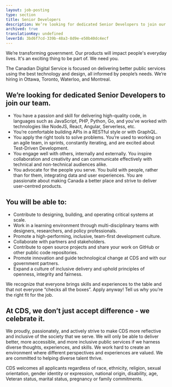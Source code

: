 ```yaml
---
layout: job-posting
type: section
title: Senior Developers
description: We’re looking for dedicated Senior Developers to join our team.
archived: true
translationKey: undefined
leverId: 3bd6f7cd-339b-48a3-8d9e-e50b40dc4ecf
---
```

We’re transforming government. Our products will impact people's everyday lives. It's an exciting thing to be part of. We need you.

The Canadian Digital Service is focused on delivering better public services using the best technology and design, all informed by people’s needs. We’re hiring in Ottawa, Toronto, Waterloo, and Montreal.

## We’re looking for dedicated Senior Developers to join our team.

* You have a passion and skill for delivering high-quality code, in languages such as JavaScript, PHP, Python, Go, and you’ve worked with technologies like NodeJS, React, Angular, Serverless, etc.
* You’re comfortable building APIs in a RESTful style or with GraphQL.
* You apply the right tools to solve problems. You’re used to working on an agile team, in sprints, constantly iterating, and are excited about Test-Driven Development.
* You engage well with others, internally and externally. You inspire collaboration and creativity and can communicate effectively with technical and non-technical audiences alike.
* You advocate for the people you serve. You build with people, rather than for them, integrating data and user experiences. You are passionate about making Canada a better place and strive to deliver user-centred products.

## You will be able to:

* Contribute to designing, building, and operating critical systems at scale.
* Work in a learning environment through multi-disciplinary teams with designers, researchers, and policy professionals.
* Promote a high-performing, inclusive, team-first development culture.
* Collaborate with partners and stakeholders.
* Contribute to open source projects and share your work on GitHub or other public code repositories.
* Promote innovation and guide technological change at CDS and with our government partners.
* Expand a culture of inclusive delivery and uphold principles of openness, integrity and fairness.

We recognize that everyone brings skills and experiences to the table and that not everyone “checks all the boxes”. Apply anyway! Tell us why you’re the right fit for the job.

## At CDS, we don’t just accept difference - we celebrate it. 

We proudly, passionately, and actively strive to make CDS more reflective and inclusive of the society that we serve. We will only be able to deliver better, more accessible, and more inclusive public services if we harness diverse thoughts, experiences, and skills. We work hard to create an environment where different perspectives and experiences are valued. We are committed to helping diverse talent thrive.

CDS welcomes all applicants regardless of race, ethnicity, religion, sexual orientation, gender identity or expression, national origin, disability, age, Veteran status, marital status, pregnancy or family commitments.

